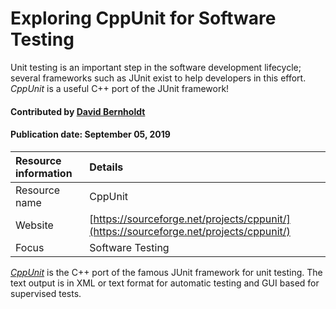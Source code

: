 # Exploring CppUnit for Software Testing
<!--deck text start-->
Unit testing is an important step in the software development lifecycle; several frameworks such as JUnit exist to help developers in this effort. *CppUnit* is a useful C++ port of the JUnit framework!
<!--deck text end-->

#### Contributed by [David Bernholdt](http://github.com/bernhold "David Bernholdt")
#### Publication date: September 05, 2019

Resource information | Details 
:--- | :--- 
Resource name| CppUnit
Website  | [https://sourceforge.net/projects/cppunit/](https://sourceforge.net/projects/cppunit/)
Focus | Software Testing

*[CppUnit](https://sourceforge.net/projects/cppunit/)* is the C++ port of the famous JUnit framework for unit testing.  The text output is in XML or text format for automatic testing and GUI based for supervised tests.

<!---
Publish: yes
Categories: reliability, development
Topics: testing, tools
Tags: tool
Level: 2
Prerequisites: defaults
Aggregate: none
--->
